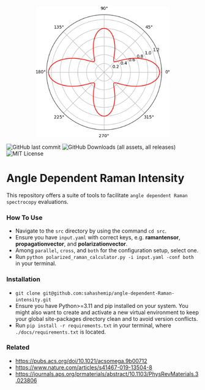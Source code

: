 
<p align="center">
  <img src="./ramani.png" alt="Logo" width="350"/>
</p>

![GitHub last commit](https://img.shields.io/github/last-commit/sahashemip/angle-dependent-Raman-intensity) ![GitHub Downloads (all assets, all releases)](https://img.shields.io/github/downloads/sahashemip/angle-dependent-Raman-intensity/total) ![MIT License](https://img.shields.io/badge/license-MIT-blue.svg)
# Angle Dependent Raman Intensity
This repository offers a suite of tools to facilitate `angle dependent Raman spectrocopy` evaluations. 

### How To Use
- Navigate to the `src` directory by using the command `cd src`.
- Ensure you have `input.yaml` with correct keys, e.g. **ramantensor**, **propagationvector**, and **polarizationvector**.
- Among `parallel`, `cross`, and `both` for the configuration setup, select one.
- Run ```python polarized_raman_calculator.py -i input.yaml -conf both``` in your terminal.

### Installation
- `git clone git@github.com:sahashemip/angle-dependent-Raman-intensity.git`
- Ensure you have Python>=3.11 and pip installed on your system. You might also want to create and activate a new virtual environment to keep your global site-packages directory clean and to avoid version conflicts.
- Run `pip install -r requirements.txt` in your terminal, where `./docs/requirements.txt` is located.

### Related
- <https://pubs.acs.org/doi/10.1021/acsomega.9b00712>
- <https://www.nature.com/articles/s41467-019-13504-8>
- <https://journals.aps.org/prmaterials/abstract/10.1103/PhysRevMaterials.3.023806>
